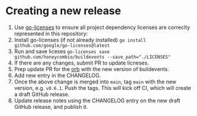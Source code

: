 # Creating a new release

1. Use [go-licenses](https://github.com/google/go-licenses) to ensure all project dependency licenses are correclty represented in this repository:
  1. Install go-licenses (if not already installed) `go install github.com/google/go-licenses@latest`
  2. Run and save liceses `go-licenses save github.com/honeycombio/buildevents --save_path="./LICENSES"`
  3. If there are any changes, submit PR to update licneses.
2. Prep update PR for the [orb](https://github.com/honeycombio/buildevents-orb) with the new version of buildevents.
3. Add new entry in the CHANGELOG.
4. Once the above change is merged into `main`, tag `main` with the new version, e.g. `v0.6.1`. Push the tags. This will kick off CI, which will create a draft GitHub release.
5. Update release notes using the CHANGELOG entry on the new draft GitHub release, and publish it.
